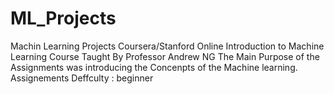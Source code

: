 # ML_Projects
Machin Learning Projects
Coursera/Stanford Online Introduction to Machine Learning Course 
Taught By Professor Andrew NG
The Main Purpose of the Assignments was introducing the Concenpts of the Machine learning.
Assignements Deffculty : beginner
